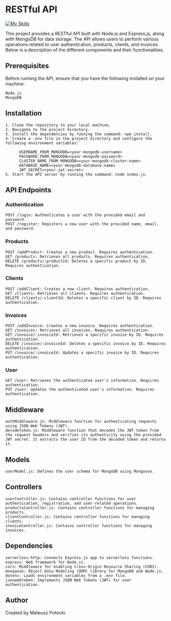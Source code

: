 # RESTful API

[![My Skills](https://skillicons.dev/icons?i=nodejs,mongodb,express)](https://skillicons.dev)

This project provides a RESTful API built with Node.js and Express.js, along with MongoDB for data storage. The API allows users to perform various operations related to user authentication, products, clients, and invoices. Below is a description of the different components and their functionalities.

## Prerequisites

Before running the API, ensure that you have the following installed on your machine:

    Node.js
    MongoDB

## Installation

    1. Clone the repository to your local machine.
    2. Navigate to the project directory.
    3. Install the dependencies by running the command: npm install.
    4. Create a .env file in the project directory and configure the following environment variables:
          
          USERNAME_FROM_MONGODB=<your-mongodb-username>
          PASSWORD_FROM_MONGODB=<your-mongodb-password>
          CLUSTER_NAME_FROM_MONGODB=<your-mongodb-cluster-name>
          DATABASE_NAME=<your-mongodb-database-name>
          JWT_SECRET=<your-jwt-secret>
    5. Start the API server by running the command: node index.js.

## API Endpoints

### Authentication

    POST /login: Authenticates a user with the provided email and password.
    POST /register: Registers a new user with the provided name, email, and password.

### Products

    POST /addProduct: Creates a new product. Requires authentication.
    GET /products: Retrieves all products. Requires authentication.
    DELETE /products/:productId: Deletes a specific product by ID. Requires authentication.

### Clients

    POST /addClient: Creates a new client. Requires authentication.
    GET /clients: Retrieves all clients. Requires authentication.
    DELETE /clients/:clientId: Deletes a specific client by ID. Requires authentication.

### Invoices

    POST /addInvoice: Creates a new invoice. Requires authentication.
    GET /invoices: Retrieves all invoices. Requires authentication.
    GET /invoice/:invoiceId: Retrieves a specific invoice by ID. Requires authentication.
    DELETE /invoice/:invoiceId: Deletes a specific invoice by ID. Requires authentication.
    PUT /invoice/:invoiceId: Updates a specific invoice by ID. Requires authentication.

### User

    GET /user: Retrieves the authenticated user's information. Requires authentication.
    PUT /user: Updates the authenticated user's information. Requires authentication.

## Middleware

    authMiddleware.js: Middleware function for authenticating requests using JSON Web Tokens (JWT).
    decodeToken.js: Middleware function that decodes the JWT token from the request headers and verifies its authenticity using the provided JWT secret. It extracts the user ID from the decoded token and returns it.

## Models

    userModel.js: Defines the user schema for MongoDB using Mongoose.

## Controllers

    userController.js: Contains controller functions for user authentication, registration, and user-related operations.
    productsController.js: Contains controller functions for managing products.
    clientController.js: Contains controller functions for managing clients.
    invoiceController.js: Contains controller functions for managing invoices.


## Dependencies

    serverless-http: Connects Express.js app to serverless functions.
    express: Web framework for Node.js.
    cors: Middleware for enabling Cross-Origin Resource Sharing (CORS).
    mongoose: Object Data Modeling (ODM) library for MongoDB and Node.js.
    dotenv: Loads environment variables from a .env file.
    jsonwebtoken: Implements JSON Web Tokens (JWT) for user authentication.

## Author
Created by Mateusz Potocki.
